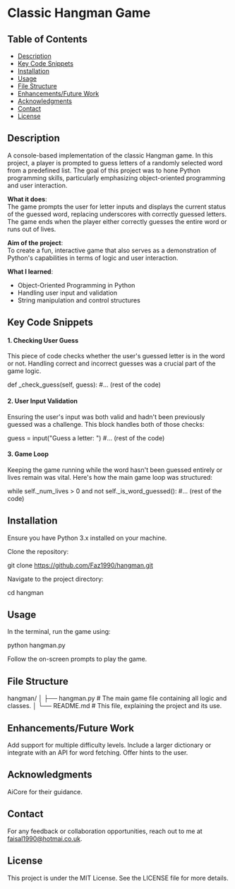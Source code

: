 # Classic Hangman Game

## Table of Contents
- [Description](#description)
- [Key Code Snippets](#key-code-snippets)
- [Installation](#installation)
- [Usage](#usage)
- [File Structure](#file-structure)
- [Enhancements/Future Work](#enhancementsfuture-work)
- [Acknowledgments](#acknowledgments)
- [Contact](#contact)
- [License](#license)

## Description
A console-based implementation of the classic Hangman game. In this project, a player is prompted to guess letters of a randomly selected word from a predefined list. The goal of this project was to hone Python programming skills, particularly emphasizing object-oriented programming and user interaction.

**What it does**:  
The game prompts the user for letter inputs and displays the current status of the guessed word, replacing underscores with correctly guessed letters. The game ends when the player either correctly guesses the entire word or runs out of lives.

**Aim of the project**:  
To create a fun, interactive game that also serves as a demonstration of Python's capabilities in terms of logic and user interaction.

**What I learned**:
- Object-Oriented Programming in Python
- Handling user input and validation
- String manipulation and control structures

## Key Code Snippets


#### 1. Checking User Guess
This piece of code checks whether the user's guessed letter is in the word or not. Handling correct and incorrect guesses was a crucial part of the game logic.

def _check_guess(self, guess):
    #... (rest of the code)

#### 2. User Input Validation

Ensuring the user's input was both valid and hadn't been previously guessed was a challenge. This block handles both of those checks:


guess = input("Guess a letter: ")
#... (rest of the code)


#### 3. Game Loop
Keeping the game running while the word hasn't been guessed entirely or lives remain was vital. Here's how the main game loop was structured:

while self._num_lives > 0 and not self._is_word_guessed():
    #... (rest of the code)



## Installation
Ensure you have Python 3.x installed on your machine.

Clone the repository:

git clone https://github.com/Faz1990/hangman.git

Navigate to the project directory:

cd hangman

## Usage
In the terminal, run the game using:

python hangman.py

Follow the on-screen prompts to play the game.

## File Structure

hangman/
│
├── hangman.py   # The main game file containing all logic and classes.
│
└── README.md    # This file, explaining the project and its use.

## Enhancements/Future Work

Add support for multiple difficulty levels.
Include a larger dictionary or integrate with an API for word fetching.
Offer hints to the user.

## Acknowledgments

AiCore for their guidance.

## Contact
For any feedback or collaboration opportunities, reach out to me at faisal1990@hotmai.co.uk.

## License
This project is under the MIT License. See the LICENSE file for more details.
